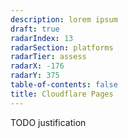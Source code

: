 ```yaml
---
description: lorem ipsum
draft: true
radarIndex: 13
radarSection: platforms
radarTier: assess
radarX: -176
radarY: 375
table-of-contents: false
title: Cloudflare Pages
---
```


TODO justification
